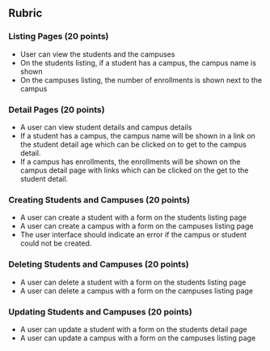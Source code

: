 ## Rubric


### Listing Pages (20 points)
- User can view the students and the campuses
- On the students listing, if a student has a campus, the campus name is shown
- On the campuses listing, the number of enrollments is shown next to the campus

### Detail Pages (20 points)
- A user can view student details and campus details
- If a student has a campus, the campus name will be shown in a link on the student detail age which can be clicked on to get to the campus detail.
- If a campus has enrollments, the enrollments will be shown on the campus detail page with links which can be clicked on the get to the student detail.

### Creating Students and Campuses (20 points)
- A user can create a student with a form on the students listing page
- A user can create a campus with a form on the campuses listing page
- The user interface should indicate an error if the campus or student could not be created.

### Deleting Students and Campuses (20 points)
- A user can delete a student with a form on the students listing page
- A user can delete a campus with a form on the campuses listing page

### Updating Students and Campuses (20 points)
- A user can update a student with a form on the students detail page
- A user can update a campus with a form on the campuses listing page